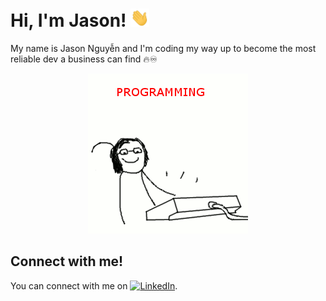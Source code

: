 # Hi, I'm Jason! <img src="https://raw.githubusercontent.com/tennydev/tennydev/main/wave.gif" width="30px">
My name is Jason Nguyễn and I'm coding my way up to become the most reliable dev a business can find 🔥♾

<p align="center">
  <img src="https://raw.githubusercontent.com/tennydev/tennydev/main/codinggif.gif" alt="coding gif" />
</p>

## Connect with me!
<!-- Actual text -->

You can connect with me on [![LinkedIn][2.2]][2].

<!-- Icons -->

[2.2]: https://raw.githubusercontent.com/MartinHeinz/MartinHeinz/master/linkedin-3-16.png (LinkedIn icon without padding)

<!-- Links to your social media accounts -->

[2]: https://www.linkedin.com/in/daidungnguyen2003/

